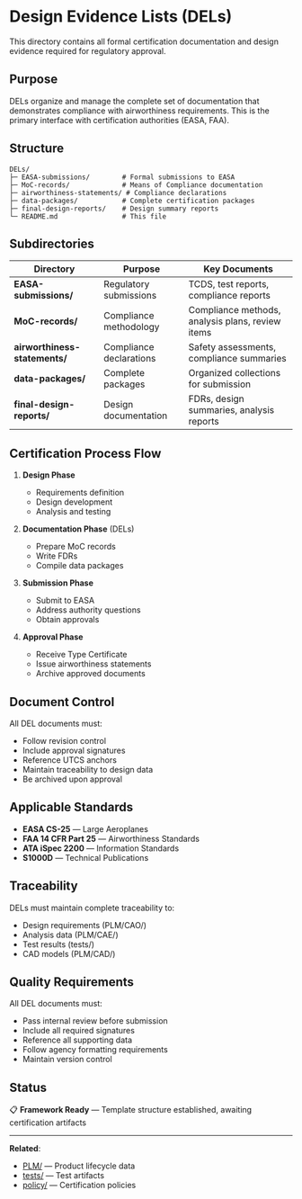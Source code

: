 # Design Evidence Lists (DELs)

This directory contains all formal certification documentation and design evidence required for regulatory approval.

## Purpose

DELs organize and manage the complete set of documentation that demonstrates compliance with airworthiness requirements. This is the primary interface with certification authorities (EASA, FAA).

## Structure

```
DELs/
├─ EASA-submissions/        # Formal submissions to EASA
├─ MoC-records/             # Means of Compliance documentation
├─ airworthiness-statements/ # Compliance declarations
├─ data-packages/           # Complete certification packages
├─ final-design-reports/    # Design summary reports
└─ README.md                # This file
```

## Subdirectories

| Directory | Purpose | Key Documents |
|-----------|---------|---------------|
| **EASA-submissions/** | Regulatory submissions | TCDS, test reports, compliance reports |
| **MoC-records/** | Compliance methodology | Compliance methods, analysis plans, review items |
| **airworthiness-statements/** | Compliance declarations | Safety assessments, compliance summaries |
| **data-packages/** | Complete packages | Organized collections for submission |
| **final-design-reports/** | Design documentation | FDRs, design summaries, analysis reports |

## Certification Process Flow

1. **Design Phase**
   - Requirements definition
   - Design development
   - Analysis and testing

2. **Documentation Phase** (DELs)
   - Prepare MoC records
   - Write FDRs
   - Compile data packages

3. **Submission Phase**
   - Submit to EASA
   - Address authority questions
   - Obtain approvals

4. **Approval Phase**
   - Receive Type Certificate
   - Issue airworthiness statements
   - Archive approved documents

## Document Control

All DEL documents must:
- Follow revision control
- Include approval signatures
- Reference UTCS anchors
- Maintain traceability to design data
- Be archived upon approval

## Applicable Standards

- **EASA CS-25** — Large Aeroplanes
- **FAA 14 CFR Part 25** — Airworthiness Standards
- **ATA iSpec 2200** — Information Standards
- **S1000D** — Technical Publications

## Traceability

DELs must maintain complete traceability to:
- Design requirements (PLM/CAO/)
- Analysis data (PLM/CAE/)
- Test results (tests/)
- CAD models (PLM/CAD/)

## Quality Requirements

All DEL documents must:
- Pass internal review before submission
- Include all required signatures
- Reference all supporting data
- Follow agency formatting requirements
- Maintain version control

## Status

📋 **Framework Ready** — Template structure established, awaiting certification artifacts

---

**Related**:
- [PLM/](../PLM/) — Product lifecycle data
- [tests/](../tests/) — Test artifacts
- [policy/](../policy/) — Certification policies
